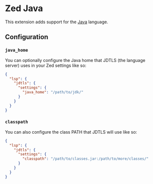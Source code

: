 # Zed Java

This extension adds support for the [Java](https://github.com/zed-extensions/java) language.

## Configuration

### `java_home`

You can optionally configure the Java home that JDTLS (the language server) uses
in your Zed settings like so:

```json
{
  "lsp": {
    "jdtls": {
      "settings": {
        "java_home": "/path/to/jdk/"
      }
    }
  }
}
```

### `classpath`

You can also configure the class PATH that JDTLS will use like so:

```json
{
  "lsp": {
    "jdtls": {
      "settings": {
        "classpath": "/path/to/classes.jar:/path/to/more/classes/"
      }
    }
  }
}
```
